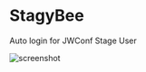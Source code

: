 # StagyBee

Auto login for JWConf Stage User

![screenshot](https://raw.github.com/zigellsn/StagyBee/master/picker.png)
